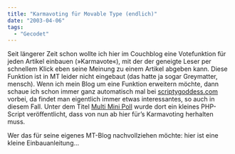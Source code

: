 ```yaml
---
title: "Karmavoting für Movable Type (endlich)"
date: "2003-04-06"
tags:
  - "Gecodet"
---
```


Seit längerer Zeit schon wollte ich hier im Couchblog eine Votefunktion für jeden Artikel einbauen (»Karmavote«), mit der der geneigte Leser per schnellem Klick eben seine Meinung zu einem Artikel abgeben kann. Diese Funktion ist in MT leider nicht eingebaut (das hatte ja sogar Greymatter, mensch). Wenn ich mein Blog um eine Funktion erweitern möchte, dann schaue ich schon immer ganz automatisch mal bei [scriptygoddess.com](http://www.scriptygoddess.com) vorbei, da findet man eigentlich immer etwas interessantes, so auch in diesem Fall. Unter dem Titel [Multi Mini Poll](http://www.scriptygoddess.com/archives/003652.php "scriptygoddes.com: MultiMiniPoll") wurde dort ein kleines PHP\-Script veröffentlicht, dass von nun ab hier für’s Karmavoting herhalten muss.

Wer das für seine eigenes MT-Blog nachvollziehen möchte: hier ist eine kleine Einbauanleitung…

